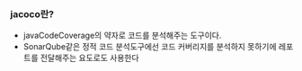 ### jacoco란?
- javaCodeCoverage의 약자로 코드를 분석해주는 도구이다.
- SonarQube같은 정적 코드 분석도구에선 코드 커버리지를 분석하지 못하기에 레포트를 전달해주는 요도로도 사용한다
